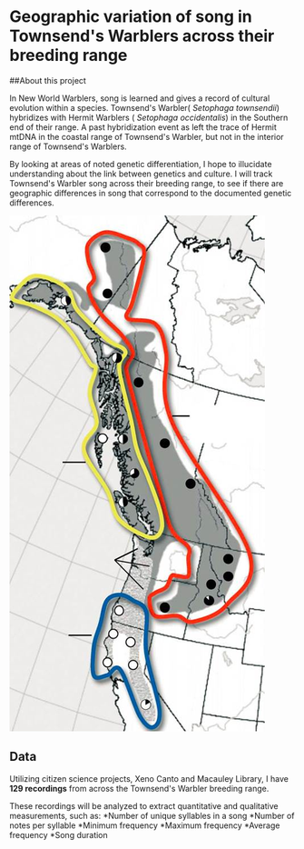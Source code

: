 # Geographic variation of song in Townsend's Warblers across their breeding range

##About this project

In New World Warblers, song is learned and gives a record of cultural evolution within a species. Townsend's Warbler( _Setophaga townsendii_) hybridizes with Hermit Warblers ( _Setophaga occidentalis_) in the Southern end of their range. A past hybridization event as left the trace of Hermit mtDNA in the coastal range of Townsend's Warbler, but not in the interior range of Townsend's Warblers. 

By looking at areas of noted genetic differentiation, I hope to illucidate understanding about the link between genetics and culture. I will track Townsend's Warbler song across their breeding range, to see if there are geographic differences in song that correspond to the documented genetic differences.

![Map of mitochondrial DNA across the Townsend's Warbler Range. White circles indicate Hermit Warbler mtDNA haplotypes. Black circles indicate Townsend's Warbler mtDNA haplotypes. Yellow outline indicates coastal Townsend's Warblers. Red outline indicates interior Townsend's Warblers. Blue outline indicates Hermit Warblers. (Krosby and Rowher, 2009)](TOWAmtDNA.jpg)

## Data

Utilizing citizen science projects, Xeno Canto and Macauley Library, I have __129 recordings__ from across the Townsend's Warbler breeding range. 

These recordings will be analyzed to extract quantitative and qualitative measurements, such as:
*Number of unique syllables in a song
*Number of notes per syllable
*Minimum frequency
*Maximum frequency
*Average frequency
*Song duration
